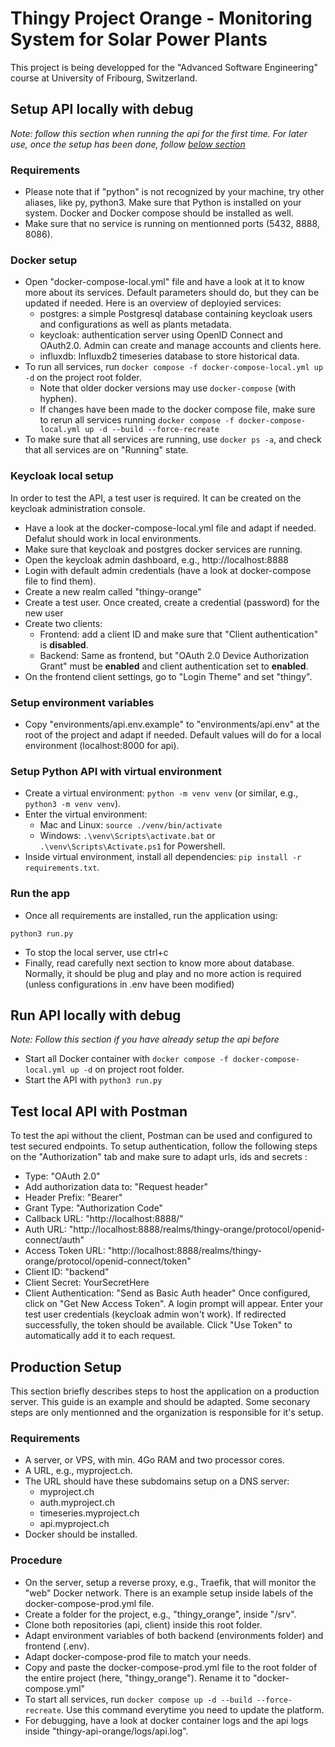 # Thingy Project Orange - Monitoring System for Solar Power Plants
This project is being developped for the "Advanced Software Engineering" course at University of Fribourg, Switzerland. 
## Setup API locally with debug
_Note: follow this section when running the api for the first time. For later use, once the setup has been done, follow [below section](#run-api-locally-with-debug)_
### Requirements
- Please note that if "python" is not recognized by your machine, try other aliases, like py, python3. Make sure that Python is installed on your system. Docker and Docker compose should be installed as well.
- Make sure that no service is running on mentionned ports (5432, 8888, 8086).
### Docker setup
- Open "docker-compose-local.yml" file and have a look at it to know more about its services. Default parameters should do, but they can be updated if needed. Here is an overview of deployied services:
  - postgres: a simple Postgresql database containing keycloak users and configurations as well as plants metadata.
  - keycloak: authentication server using OpenID Connect and OAuth2.0. Admin can create and manage accounts and clients here.
  - influxdb: Influxdb2 timeseries database to store historical data.
- To run all services, run ```docker compose -f docker-compose-local.yml up -d``` on the project root folder.
  - Note that older docker versions may use ```docker-compose``` (with hyphen).
  - If changes have been made to the docker compose file, make sure to rerun all services running ```docker compose -f docker-compose-local.yml up -d --build --force-recreate```
- To make sure that all services are running, use ```docker ps -a```, and check that all services are on "Running" state.

### Keycloak local setup
In order to test the API, a test user is required. It can be created on the keycloak administration console.
- Have a look at the docker-compose-local.yml file and adapt if needed. Defalut should work in local environments.
- Make sure that keycloak and postgres docker services are running.
- Open the keycloak admin dashboard, e.g., http://localhost:8888
- Login with default admin credentials (have a look at docker-compose file to find them).
- Create a new realm called "thingy-orange"
- Create a test user. Once created, create a credential (password) for the new user
- Create two clients:
  - Frontend: add a client ID and make sure that "Client authentication" is **disabled**.
  - Backend: Same as frontend, but "OAuth 2.0 Device Authorization Grant" must be **enabled** and client authentication set to **enabled**.
- On the frontend client settings, go to "Login Theme" and set "thingy".

### Setup environment variables
- Copy "environments/api.env.example" to "environments/api.env" at the root of the project and adapt if needed. Default values will do for a local environment (localhost:8000 for api).

### Setup Python API with virtual environment
- Create a virtual environment: ```python -m venv venv``` (or similar, e.g., ```python3 -m venv venv```).
- Enter the virtual environment:
  - Mac and Linux: ```source ./venv/bin/activate```
  - Windows: ```.\venv\Scripts\activate.bat``` or ```.\venv\Scripts\Activate.ps1``` for Powershell.
- Inside virtual environment, install all dependencies: ```pip install -r requirements.txt```.

### Run the app
- Once all requirements are installed, run the application using: 
```
python3 run.py
```
- To stop the local server, use ctrl+c
- Finally, read carefully next section to know more about database. Normally, it should be plug and play and no more action is required (unless configurations in .env have been modified)

## Run API locally with debug
_Note: Follow this section if you have already setup the api before_
- Start all Docker container with ```docker compose -f docker-compose-local.yml up -d``` on project root folder.
- Start the API with ```python3 run.py```

## Test local API with Postman
To test the api without the client, Postman can be used and configured to test secured endpoints. 
To setup authentication, follow the following steps on the "Authorization" tab and make sure to adapt urls, ids and secrets :
- Type: "OAuth 2.0"
- Add authorization data to: "Request header"
- Header Prefix: "Bearer"
- Grant Type: "Authorization Code"
- Callback URL: "http://localhost:8888/"
- Auth URL: "http://localhost:8888/realms/thingy-orange/protocol/openid-connect/auth"
- Access Token URL: "http://localhost:8888/realms/thingy-orange/protocol/openid-connect/token"
- Client ID: "backend"
- Client Secret: YourSecretHere
- Client Authentication: "Send as Basic Auth header"
Once configured, click on "Get New Access Token". A login prompt will appear. Enter your test user credentials (keycloak admin won't work). If redirected successfully, the token should be available. Click "Use Token" to automatically add it to each request.

## Production Setup
This section briefly describes steps to host the application on a production server. This guide is an example and should be adapted. Some seconary steps are only mentionned and the organization is responsible for it's setup.

### Requirements
- A server, or VPS, with min. 4Go RAM and two processor cores.
- A URL, e.g., myproject.ch.
- The URL should have these subdomains setup on a DNS server:
  - myproject.ch
  - auth.myproject.ch
  - timeseries.myproject.ch
  - api.myproject.ch
- Docker should be installed.
### Procedure
- On the server, setup a reverse proxy, e.g., Traefik, that will monitor the "web" Docker network. There is an example setup inside labels of the docker-compose-prod.yml file.
- Create a folder for the project, e.g., "thingy_orange", inside "/srv".
- Clone both repositories (api, client) inside this root folder.
- Adapt environment variables of both backend (environments folder) and frontend (.env).
- Adapt docker-compose-prod file to match your needs.
- Copy and paste the docker-compose-prod.yml file to the root folder of the entire project (here, "thingy_orange"). Rename it to "docker-compose.yml"
- To start all services, run ```docker compose up -d --build --force-recreate```. Use this command everytime you need to update the platform.
- For debugging, have a look at docker container logs and the api logs inside "thingy-api-orange/logs/api.log".